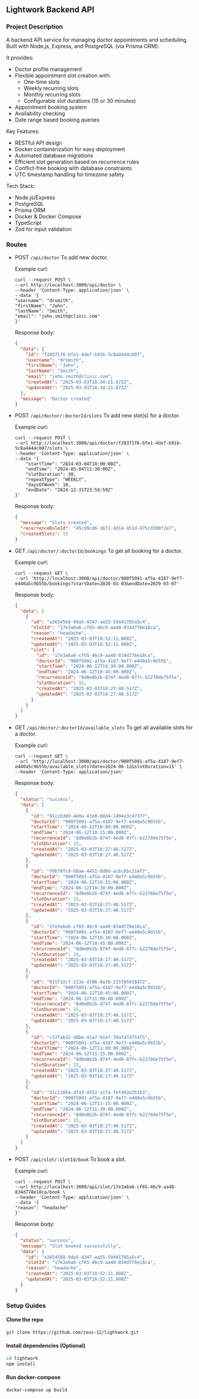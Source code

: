 ## Lightwork Backend API

### Project Description

A backend API service for managing doctor appointments and scheduling. Built with Node.js, Express, and PostgreSQL (via Prisma ORM).

It provides:

- Doctor profile management
- Flexible appointment slot creation with:
  - One-time slots
  - Weekly recurring slots
  - Monthly recurring slots
  - Configurable slot durations (15 or 30 minutes)
- Appointment booking system
- Availability checking
- Date range based booking queries

Key Features:

- RESTful API design
- Docker containerization for easy deployment
- Automated database migrations
- Efficient slot generation based on recurrence rules
- Conflict-free booking with database constraints
- UTC timestamp handling for timezone safety

Tech Stack:

- Node.js/Express
- PostgreSQL
- Prisma ORM
- Docker & Docker Compose
- TypeScript
- Zod for input validation

### Routes

- POST `/api/doctor`
  To add new doctor.

  Example curl:

  ```curl
  curl --request POST \
  --url http://localhost:3000/api/doctor \
  --header 'Content-Type: application/json' \
  --data '{
  "username": "drsmith",
  "firstName": "John",
  "lastName": "Smith",
  "email": "john.smith@clinic.com"
  }'
  ```

  Response body:

  ```json
  {
    "data": {
      "id": "f20371f6-bfe1-4de7-b91b-5c8a4444c087",
      "username": "drsmith",
      "firstName": "John",
      "lastName": "Smith",
      "email": "john.smith@clinic.com",
      "createdAt": "2025-03-03T18:34:21.672Z",
      "updatedAt": "2025-03-03T18:34:21.672Z"
    },
    "message": "Doctor created"
  }
  ```

- POST `/api/doctor/:doctorId/slots`
  To add new slot(s) for a doctor.

  Example curl:

  ```
  curl --request POST \
  --url http://localhost:3000/api/doctor/f20371f6-bfe1-4de7-b91b-5c8a4444c087/slots \
  --header 'Content-Type: application/json' \
  --data '{
      "startTime": "2024-03-04T10:00:00Z",
      "endTime": "2024-03-04T11:30:00Z",
      "slotDuration": 30,
      "repeatType": "WEEKLY",
      "daysOfWeek": 10,
      "endDate": "2024-12-31T23:59:59Z"
  }'
  ```

  Response body:

  ```json
  {
    "message": "Slots created",
    "recurrenceRuleId": "45c99cd6-1672-4d14-a51d-875cd300f2e7",
    "createdSlots": 15
  }
  ```

- GET `/api/doctor/:doctorId/bookings`
  To get all booking for a doctor.

  Example curl:

  ```curl
  curl --request GET \
  --url 'http://localhost:3000/api/doctor/900f5091-af5a-4187-9ef7-e440a5c9b55b/bookings?startDate=2020-03-03&endDate=2029-03-07'
  ```

  Response body:

  ```json
  {
    "data": [
      {
        "id": "a3654568-9da5-4347-aa55-59441785a5c4",
        "slotId": "17e3a6a6-cf65-46c9-aa40-834d778e18ca",
        "reason": "headache",
        "createdAt": "2025-03-03T18:52:11.808Z",
        "updatedAt": "2025-03-03T18:52:11.808Z",
        "slot": {
          "id": "17e3a6a6-cf65-46c9-aa40-834d778e18ca",
          "doctorId": "900f5091-af5a-4187-9ef7-e440a5c9b55b",
          "startTime": "2024-06-12T10:30:00.000Z",
          "endTime": "2024-06-12T10:45:00.000Z",
          "recurrenceId": "8d0e8b2b-874f-4ed8-87fc-b2278de75f5e",
          "slotDuration": 15,
          "createdAt": "2025-03-03T18:27:40.517Z",
          "updatedAt": "2025-03-03T18:27:40.517Z"
        }
      }
    ]
  }
  ```

- GET `/api/doctor/:doctorId/available_slots`
  To get all available slots for a doctor.

  Example curl:

  ```
  curl --request GET \
  --url 'http://localhost:3000/api/doctor/900f5091-af5a-4187-9ef7-e440a5c9b55b/available_slots?date=2024-06-12&slotDuration=15' \
  --header 'Content-Type: application/json'
  ```

  Response body:

  ```json
  {
    "status": "success",
    "data": [
      {
        "id": "91ccb30d-4e0a-43e0-88d4-1404a3c47377",
        "doctorId": "900f5091-af5a-4187-9ef7-e440a5c9b55b",
        "startTime": "2024-06-12T10:00:00.000Z",
        "endTime": "2024-06-12T10:15:00.000Z",
        "recurrenceId": "8d0e8b2b-874f-4ed8-87fc-b2278de75f5e",
        "slotDuration": 15,
        "createdAt": "2025-03-03T18:27:40.517Z",
        "updatedAt": "2025-03-03T18:27:40.517Z"
      },
      {
        "id": "f0b70fc8-68ae-4451-8d0d-ac6c6bc214f7",
        "doctorId": "900f5091-af5a-4187-9ef7-e440a5c9b55b",
        "startTime": "2024-06-12T10:15:00.000Z",
        "endTime": "2024-06-12T10:30:00.000Z",
        "recurrenceId": "8d0e8b2b-874f-4ed8-87fc-b2278de75f5e",
        "slotDuration": 15,
        "createdAt": "2025-03-03T18:27:40.517Z",
        "updatedAt": "2025-03-03T18:27:40.517Z"
      },
      {
        "id": "17e3a6a6-cf65-46c9-aa40-834d778e18ca",
        "doctorId": "900f5091-af5a-4187-9ef7-e440a5c9b55b",
        "startTime": "2024-06-12T10:30:00.000Z",
        "endTime": "2024-06-12T10:45:00.000Z",
        "recurrenceId": "8d0e8b2b-874f-4ed8-87fc-b2278de75f5e",
        "slotDuration": 15,
        "createdAt": "2025-03-03T18:27:40.517Z",
        "updatedAt": "2025-03-03T18:27:40.517Z"
      },
      {
        "id": "015f32cf-213e-4f06-8a76-215f850184f2",
        "doctorId": "900f5091-af5a-4187-9ef7-e440a5c9b55b",
        "startTime": "2024-06-12T10:45:00.000Z",
        "endTime": "2024-06-12T11:00:00.000Z",
        "recurrenceId": "8d0e8b2b-874f-4ed8-87fc-b2278de75f5e",
        "slotDuration": 15,
        "createdAt": "2025-03-03T18:27:40.517Z",
        "updatedAt": "2025-03-03T18:27:40.517Z"
      },
      {
        "id": "c37fab32-d8be-41a7-91ef-39afd7d754f5",
        "doctorId": "900f5091-af5a-4187-9ef7-e440a5c9b55b",
        "startTime": "2024-06-12T11:00:00.000Z",
        "endTime": "2024-06-12T11:15:00.000Z",
        "recurrenceId": "8d0e8b2b-874f-4ed8-87fc-b2278de75f5e",
        "slotDuration": 15,
        "createdAt": "2025-03-03T18:27:40.517Z",
        "updatedAt": "2025-03-03T18:27:40.517Z"
      },
      {
        "id": "31c1105a-dfa3-4552-a17a-fef402e2b1b3",
        "doctorId": "900f5091-af5a-4187-9ef7-e440a5c9b55b",
        "startTime": "2024-06-12T11:15:00.000Z",
        "endTime": "2024-06-12T11:30:00.000Z",
        "recurrenceId": "8d0e8b2b-874f-4ed8-87fc-b2278de75f5e",
        "slotDuration": 15,
        "createdAt": "2025-03-03T18:27:40.517Z",
        "updatedAt": "2025-03-03T18:27:40.517Z"
      }
    ]
  }
  ```

- POST `/api/slot/:slotId/book`
  To book a slot.

  Example curl:

  ```curl
  curl --request POST \
  --url http://localhost:3000/api/slot/17e3a6a6-cf65-46c9-aa40-834d778e18ca/book \
  --header 'Content-Type: application/json' \
  --data '{
  "reason": "headache"
  }'
  ```

  Response body:

  ```json
  {
    "status": "success",
    "message": "Slot booked successfully",
    "data": {
      "id": "a3654568-9da5-4347-aa55-59441785a5c4",
      "slotId": "17e3a6a6-cf65-46c9-aa40-834d778e18ca",
      "reason": "headache",
      "createdAt": "2025-03-03T18:52:11.808Z",
      "updatedAt": "2025-03-03T18:52:11.808Z"
    }
  }
  ```

### Setup Guides

#### Clone the repo

```bash
git clone https://github.com/zeus-12/lightwork.git
```

#### Install dependencies (Optional)

```bash
cd lightwork
npm install
```

#### Run docker-compose

```bash
docker-compose up build
```
